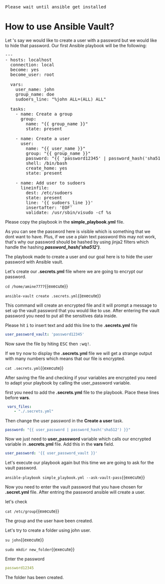  <kbd>Please wait until ansible get installed</kbd>

# How to use Ansible Vault?

Let 's say we would like to create a user with a password but we would like to hide that password. Our first Ansible playbook will be the following:

<pre class="file" data-target="clipboard">
---
- hosts: localhost
  connection: local
  become: yes
  become_user: root
  
  vars:
    user_name: john
    group_name: doe
    sudoers_line: "%john ALL=(ALL) ALL"
    
  tasks:
    - name: Create a group
      group:
        name: "{{ group_name }}"
        state: present

    - name: Create a user
      user:
        name: "{{ user_name }}"
        group: "{{ group_name }}"
        password: "{{ 'password12345' | password_hash('sha512') }}"
        shell: /bin/bash
        create_home: yes
        state: present
        
    - name: Add user to sudoers 
      lineinfile:
        dest: /etc/sudoers
        state: present
        line: '{{ sudoers_line }}'
        insertafter: 'EOF'
        validate: /usr/sbin/visudo -cf %s
</pre>

Please copy the playbook in the  **simple_playbook.yml** file.

As you can see the password here is visible which is something that we dont want to have. Plus, if we use a plain text password this may not work, that's why our password should be hashed by using jinja2 filters which handle the hashing ***password_hash('sha512')***.

The playbook made to create a user and our goal here is to hide the user password with Ansible vault.

Let's create our **.secrets.yml** file where we are going to encrypt our password.

`cd /home/amine7777`{{execute}}

`ansible-vault create .secrets.yml`{{execute}}

This command will create an encrypted file and it will prompt a message to set up the vault password that you would like to use. After entering the vault password you need to put all the sensitives data inside.

Please hit  <kbd>i</kbd> to insert text and add this line to the **.secrets.yml** file 

```yaml
user_password_vault: 'password12345'

```
Now save the file by hiting 
 <kbd>ESC</kbd>  then <kbd>:wq!</kbd>.

If we try now to display the **.secrets.yml** file we will get a strange output with many numbers which means that our file is encrypted.

`cat .secrets.yml`{{execute}}

After saving the file and checking if your variables are encrypted you need to adapt your playbook by calling the user_password variable.

first you need to add the **.secrets.yml** file to the playbook. Place these lines before **vars**.

```yaml
 vars_files:
    - "./.secrets.yml"
```
Then change the user password in the **Create a user** task.

```yaml
password: "{{ user_password | password_hash('sha512') }}"
```

Now we just need to **user_password** variable which calls our encrypted variable in **.secrets.yml** file. Add this in the **vars** field.

```yaml
user_password: '{{ user_password_vault }}'
```



Let's execute our playbook again but this time we are going to ask for the vault password.

`ansible-playbook simple_playbook.yml --ask-vault-pass`{{execute}}

Now you need to enter the vault password that you have chosen for **.secret.yml** file. After entring the password ansible will create a user.

let's check

`cat /etc/group`{{execute}}

The group and the user have been created.

Let's try to create a folder using john user.

`su john`{{execute}}

`sudo mkdir new_folder`{{execute}}

Enter the password

```yaml
password12345
```

The folder has been created.




 
